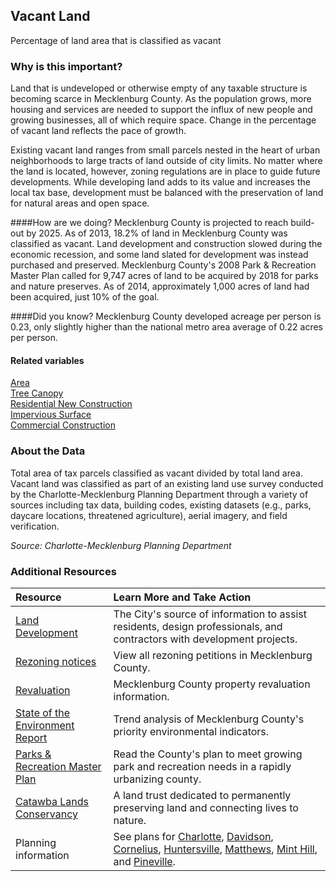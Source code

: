 ## Vacant Land
Percentage of land area that is classified as vacant

### Why is this important?
Land that is undeveloped or otherwise empty of any taxable structure is becoming scarce in Mecklenburg County. As the population grows, more housing and services are needed to support the influx of new people and growing businesses, all of which require space. Change in the percentage of vacant land reflects the pace of growth.

Existing vacant land ranges from small parcels nested in the heart of urban neighborhoods to large tracts of land outside of city limits. No matter where the land is located, however, zoning regulations are in place to guide future developments. While developing land adds to its value and increases the local tax base, development must be balanced with the preservation of land for natural areas and open space.

####How are we doing?
Mecklenburg County is projected to reach build-out by 2025. As of 2013, 18.2% of land in Mecklenburg County was classified as vacant. Land development and construction slowed during the economic recession, and some land slated for development was instead purchased and preserved. Mecklenburg County's 2008 Park & Recreation Master Plan called for 9,747 acres of land to be acquired by 2018 for parks and nature preserves. As of 2014, approximately 1,000 acres of land had been acquired, just 10% of the goal. 

####Did you know?
Mecklenburg County developed acreage per person is 0.23, only slightly higher than the national metro area average of 0.22 acres per person.

#### Related variables
<a href="javascript:void(0)" onclick="model.metricId = 'm1'">Area</a>  
<a href="javascript:void(0)" onclick="model.metricId = 'm3'">Tree Canopy</a>  
<a href="javascript:void(0)" onclick="model.metricId = 'm8'">Residential New Construction</a>  
<a href="javascript:void(0)" onclick="model.metricId = 'm4'">Impervious Surface</a>  
<a href="javascript:void(0)" onclick="model.metricId = 'm19'">Commercial Construction</a>  

### About the Data
Total area of tax parcels classified as vacant divided by total land area. Vacant land was classified as part of an existing land use survey conducted by the Charlotte-Mecklenburg Planning Department through a variety of sources including tax data, building codes, existing datasets (e.g., parks, daycare locations, threatened agriculture), aerial imagery, and field verification. 

_Source: Charlotte-Mecklenburg Planning Department_

### Additional Resources
| Resource | Learn More and Take Action | 
|:--- | :--- |
|[Land Development](http://charmeck.org/city/charlotte/epm/Services/LandDevelopment/Pages/default.aspx)| The City's source of information to assist residents, design professionals, and contractors with development projects.
|[Rezoning notices](http://charmeck.org/city/charlotte/planning/rezoning/Pages/Home.aspx)| View all rezoning petitions in Mecklenburg County.
|[Revaluation](http://charmeck.org/mecklenburg/county/AssessorsOffice/Appeals/Pages/default.aspx)|Mecklenburg County property revaluation information.
|[State of the Environment Report](http://charmeck.org/mecklenburg/county/LUESA/SOER/Pages/Land.aspx) | Trend analysis of Mecklenburg County's priority environmental indicators. 
|[Parks & Recreation Master Plan](http://charmeck.org/mecklenburg/county/ParkandRec/Parks/ParkPlanning/Pages/10YrPlan.aspx) | Read the County's plan to meet growing park and recreation needs in a rapidly urbanizing county. 
|[Catawba Lands Conservancy](http://catawbalands.org/) | A land trust dedicated to permanently preserving land and connecting lives to nature.
|Planning information| See plans for [Charlotte](http://www.charlotteplanning.org), [Davidson](http://www.ci.davidson.nc.us/index.aspx?nid=68), [Cornelius](http://www.cornelius.org/index.aspx?nid=175), [Huntersville](http://www.huntersville.org/Departments/Planning.aspx), [Matthews](http://matthewsnc.gov/Departments/PlanningandDevelopment.aspx), [Mint Hill](http://www.minthill.com/index.aspx?nid=85), and [Pineville](http://townofpineville.com/town-departments/planning-and-zoning/).


